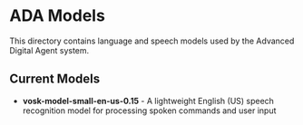 # ADA Models

This directory contains language and speech models used by the Advanced Digital Agent system.

## Current Models

- **vosk-model-small-en-us-0.15** - A lightweight English (US) speech recognition model for processing spoken commands and user input